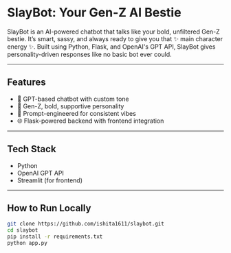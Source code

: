 #  SlayBot: Your Gen-Z AI Bestie

SlayBot is an AI-powered chatbot that talks like your bold, unfiltered Gen-Z bestie. It’s smart, sassy, and always ready to give you that ✨ main character energy ✨. Built using Python, Flask, and OpenAI's GPT API, SlayBot gives personality-driven responses like no basic bot ever could.

---

##  Features

- 💬 GPT-based chatbot with custom tone
- 💅 Gen-Z, bold, supportive personality
- 🧠 Prompt-engineered for consistent vibes
- 🌐 Flask-powered backend with frontend integration

---

##  Tech Stack

- Python   
- OpenAI GPT API  
- Streamlit (for frontend)  

---

## How to Run Locally

```bash
git clone https://github.com/ishita1611/slaybot.git
cd slaybot
pip install -r requirements.txt
python app.py
